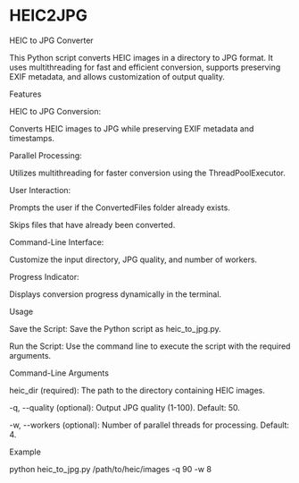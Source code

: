 # HEIC2JPG


HEIC to JPG Converter

This Python script converts HEIC images in a directory to JPG format. It uses multithreading for fast and efficient conversion, supports preserving EXIF metadata, and allows customization of output quality.

Features

HEIC to JPG Conversion:

Converts HEIC images to JPG while preserving EXIF metadata and timestamps.

Parallel Processing:

Utilizes multithreading for faster conversion using the ThreadPoolExecutor.

User Interaction:

Prompts the user if the ConvertedFiles folder already exists.

Skips files that have already been converted.

Command-Line Interface:

Customize the input directory, JPG quality, and number of workers.

Progress Indicator:

Displays conversion progress dynamically in the terminal.



Usage

Save the Script:
Save the Python script as heic_to_jpg.py.

Run the Script:
Use the command line to execute the script with the required arguments.

Command-Line Arguments

heic_dir (required): The path to the directory containing HEIC images.

-q, --quality (optional): Output JPG quality (1-100). Default: 50.

-w, --workers (optional): Number of parallel threads for processing. Default: 4.

Example

python heic_to_jpg.py /path/to/heic/images -q 90 -w 8

